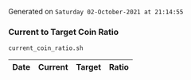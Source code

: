 Generated on `Saturday 02-October-2021 at 21:14:55`

### Current to Target Coin Ratio
`current_coin_ratio.sh`

Date|Current|Target|Ratio
---|---|---|---
